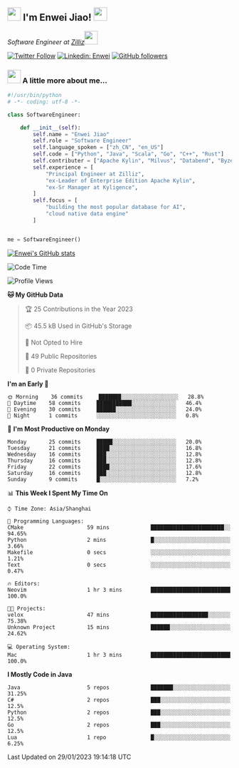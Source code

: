 <h2><img src="https://emojis.slackmojis.com/emojis/images/1531849430/4246/blob-sunglasses.gif?1531849430" width="30"/> I'm  Enwei Jiao! <img src="https://media.giphy.com/media/juBt25nT1KGys/giphy.gif" width=30> </h2>
<!-- <img align='right' src="https://media.giphy.com/media/M9gbBd9nbDrOTu1Mqx/giphy.gif" width="230"> -->
<p><em>Software Engineer at <a href="https://zilliz.com/">Zilliz</a><img src="https://media.giphy.com/media/WUlplcMpOCEmTGBtBW/giphy.gif" width="30"></em></p>

[![Twitter Follow](https://img.shields.io/twitter/follow/misteranmol?label=Follow)](https://twitter.com/intent/follow?screen_name=EnweiJiao)
[![Linkedin: Enwei](https://img.shields.io/badge/-enwei-blue?style=&logo=Linkedin&logoColor=white&link=https://www.linkedin.com/in/enwei-jiao-41192a97)](https://www.linkedin.com/in/enwei-jiao-41192a97/)
[![GitHub followers](https://img.shields.io/github/followers/jiaoew1991?label=Follow&style=social)](https://github.com/jiaoew1991)


### <img src="https://media.giphy.com/media/VgCDAzcKvsR6OM0uWg/giphy.gif" width="30"> A little more about me...  

```python
#!/usr/bin/python
# -*- coding: utf-8 -*-

class SoftwareEngineer:

    def __init__(self):
        self.name = "Enwei Jiao"
        self.role = "Software Engineer"
        self.language_spoken = ["zh_CN", "en_US"]
        self.code = ["Python", "Java", "Scala", "Go", "C++", "Rust"]
        self.contributer = ["Apache Kylin", "Milvus", "Databend", "Byzer-Lang"]
        self.experience = [
            "Principal Engineer at Zilliz",
            "ex-Leader of Enterprise Edition Apache Kylin",
            "ex-Sr Manager at Kyligence",
        ]
        self.focus = [
            "building the most popular database for AI",
            "cloud native data engine"
        ]


me = SoftwareEngineer()
```

[![Enwei's GitHub stats](https://github-readme-stats.vercel.app/api?username=jiaoew1991&count_private=true&show_icons=true)](https://github.com/jiaoew1991/jiaoew1991)

<!-- [![Top Langs](https://github-readme-stats.vercel.app/api/top-langs/?username=jiaoew1991&layout=compact)](https://github.com/jiaoew1991/jiaoew1991) -->

<!--START_SECTION:waka-->
![Code Time](http://img.shields.io/badge/Code%20Time-460%20hrs%2049%20mins-blue)

![Profile Views](http://img.shields.io/badge/Profile%20Views-0-blue)

**🐱 My GitHub Data** 

> 🏆 25 Contributions in the Year 2023
 > 
> 📦 45.5 kB Used in GitHub's Storage 
 > 
> 🚫 Not Opted to Hire
 > 
> 📜 49 Public Repositories 
 > 
> 🔑 0 Private Repositories  
 > 
**I'm an Early 🐤** 

```text
🌞 Morning    36 commits     ███████░░░░░░░░░░░░░░░░░░   28.8% 
🌆 Daytime    58 commits     ███████████░░░░░░░░░░░░░░   46.4% 
🌃 Evening    30 commits     ██████░░░░░░░░░░░░░░░░░░░   24.0% 
🌙 Night      1 commits      ░░░░░░░░░░░░░░░░░░░░░░░░░   0.8%

```
📅 **I'm Most Productive on Monday** 

```text
Monday       25 commits     █████░░░░░░░░░░░░░░░░░░░░   20.0% 
Tuesday      21 commits     ████░░░░░░░░░░░░░░░░░░░░░   16.8% 
Wednesday    16 commits     ███░░░░░░░░░░░░░░░░░░░░░░   12.8% 
Thursday     16 commits     ███░░░░░░░░░░░░░░░░░░░░░░   12.8% 
Friday       22 commits     ████░░░░░░░░░░░░░░░░░░░░░   17.6% 
Saturday     16 commits     ███░░░░░░░░░░░░░░░░░░░░░░   12.8% 
Sunday       9 commits      █░░░░░░░░░░░░░░░░░░░░░░░░   7.2%

```


📊 **This Week I Spent My Time On** 

```text
⌚︎ Time Zone: Asia/Shanghai

💬 Programming Languages: 
CMake                    59 mins             ███████████████████████░░   94.65% 
Python                   2 mins              █░░░░░░░░░░░░░░░░░░░░░░░░   3.66% 
Makefile                 0 secs              ░░░░░░░░░░░░░░░░░░░░░░░░░   1.21% 
Text                     0 secs              ░░░░░░░░░░░░░░░░░░░░░░░░░   0.47%

🔥 Editors: 
Neovim                   1 hr 3 mins         █████████████████████████   100.0%

🐱‍💻 Projects: 
velox                    47 mins             ██████████████████░░░░░░░   75.38% 
Unknown Project          15 mins             ██████░░░░░░░░░░░░░░░░░░░   24.62%

💻 Operating System: 
Mac                      1 hr 3 mins         █████████████████████████   100.0%

```

**I Mostly Code in Java** 

```text
Java                     5 repos             ███████░░░░░░░░░░░░░░░░░░   31.25% 
C#                       2 repos             ███░░░░░░░░░░░░░░░░░░░░░░   12.5% 
Python                   2 repos             ███░░░░░░░░░░░░░░░░░░░░░░   12.5% 
Go                       2 repos             ███░░░░░░░░░░░░░░░░░░░░░░   12.5% 
Lua                      1 repo              █░░░░░░░░░░░░░░░░░░░░░░░░   6.25%

```



 Last Updated on 29/01/2023 19:14:18 UTC
<!--END_SECTION:waka-->
